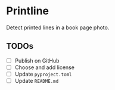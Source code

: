 # Printline

Detect printed lines in a book page photo.

## TODOs

- [ ] Publish on GitHub
- [ ] Choose and add license
- [ ] Update `pyproject.toml`
- [ ] Update `README.md`
